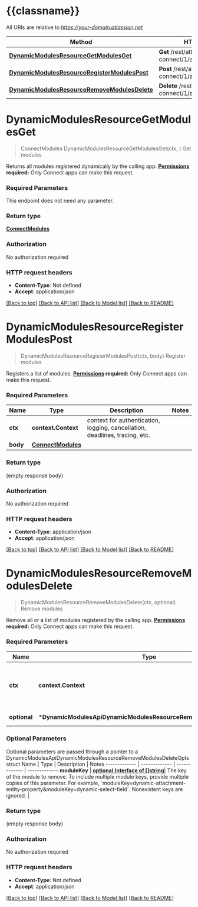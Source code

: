 # {{classname}}

All URIs are relative to *https://your-domain.atlassian.net*

Method | HTTP request | Description
------------- | ------------- | -------------
[**DynamicModulesResourceGetModulesGet**](DynamicModulesApi.md#DynamicModulesResourceGetModulesGet) | **Get** /rest/atlassian-connect/1/app/module/dynamic | Get modules
[**DynamicModulesResourceRegisterModulesPost**](DynamicModulesApi.md#DynamicModulesResourceRegisterModulesPost) | **Post** /rest/atlassian-connect/1/app/module/dynamic | Register modules
[**DynamicModulesResourceRemoveModulesDelete**](DynamicModulesApi.md#DynamicModulesResourceRemoveModulesDelete) | **Delete** /rest/atlassian-connect/1/app/module/dynamic | Remove modules

# **DynamicModulesResourceGetModulesGet**
> ConnectModules DynamicModulesResourceGetModulesGet(ctx, )
Get modules

Returns all modules registered dynamically by the calling app.  **[Permissions](#permissions) required:** Only Connect apps can make this request.

### Required Parameters
This endpoint does not need any parameter.

### Return type

[**ConnectModules**](ConnectModules.md)

### Authorization

No authorization required

### HTTP request headers

 - **Content-Type**: Not defined
 - **Accept**: application/json

[[Back to top]](#) [[Back to API list]](../README.md#documentation-for-api-endpoints) [[Back to Model list]](../README.md#documentation-for-models) [[Back to README]](../README.md)

# **DynamicModulesResourceRegisterModulesPost**
> DynamicModulesResourceRegisterModulesPost(ctx, body)
Register modules

Registers a list of modules.  **[Permissions](#permissions) required:** Only Connect apps can make this request.

### Required Parameters

Name | Type | Description  | Notes
------------- | ------------- | ------------- | -------------
 **ctx** | **context.Context** | context for authentication, logging, cancellation, deadlines, tracing, etc.
  **body** | [**ConnectModules**](ConnectModules.md)|  | 

### Return type

 (empty response body)

### Authorization

No authorization required

### HTTP request headers

 - **Content-Type**: application/json
 - **Accept**: application/json

[[Back to top]](#) [[Back to API list]](../README.md#documentation-for-api-endpoints) [[Back to Model list]](../README.md#documentation-for-models) [[Back to README]](../README.md)

# **DynamicModulesResourceRemoveModulesDelete**
> DynamicModulesResourceRemoveModulesDelete(ctx, optional)
Remove modules

Remove all or a list of modules registered by the calling app.  **[Permissions](#permissions) required:** Only Connect apps can make this request.

### Required Parameters

Name | Type | Description  | Notes
------------- | ------------- | ------------- | -------------
 **ctx** | **context.Context** | context for authentication, logging, cancellation, deadlines, tracing, etc.
 **optional** | ***DynamicModulesApiDynamicModulesResourceRemoveModulesDeleteOpts** | optional parameters | nil if no parameters

### Optional Parameters
Optional parameters are passed through a pointer to a DynamicModulesApiDynamicModulesResourceRemoveModulesDeleteOpts struct
Name | Type | Description  | Notes
------------- | ------------- | ------------- | -------------
 **moduleKey** | [**optional.Interface of []string**](string.md)| The key of the module to remove. To include multiple module keys, provide multiple copies of this parameter. For example, &#x60;moduleKey&#x3D;dynamic-attachment-entity-property&amp;moduleKey&#x3D;dynamic-select-field&#x60;. Nonexistent keys are ignored. | 

### Return type

 (empty response body)

### Authorization

No authorization required

### HTTP request headers

 - **Content-Type**: Not defined
 - **Accept**: application/json

[[Back to top]](#) [[Back to API list]](../README.md#documentation-for-api-endpoints) [[Back to Model list]](../README.md#documentation-for-models) [[Back to README]](../README.md)

